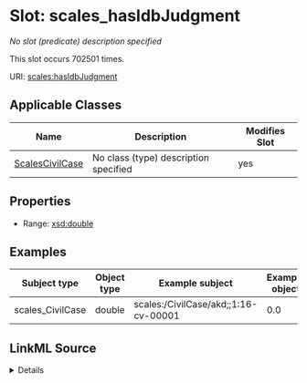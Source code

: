 

# Slot: scales_hasIdbJudgment


_No slot (predicate) description specified_






This slot occurs 702501 times.


URI: [scales:hasIdbJudgment](http://schemas.scales-okn.org/rdf/scales#hasIdbJudgment)



<!-- no inheritance hierarchy -->





## Applicable Classes

| Name | Description | Modifies Slot |
| --- | --- | --- |
| [ScalesCivilCase](../classes/ScalesCivilCase.md) | No class (type) description specified |  yes  |







## Properties

* Range: [xsd:double](http://www.w3.org/2001/XMLSchema#double)






## Examples

| Subject type | Object type | Example subject | Example object | Occurrences |
| --- | --- | --- | --- | --- |
| scales_CivilCase | double | scales:/CivilCase/akd;;1:16-cv-00001 | 0.0 | 702501 |




## LinkML Source

<details>

```yaml
name: scales_hasIdbJudgment
annotations:
  count:
    tag: count
    value: 702501
description: No slot (predicate) description specified
examples:
- object:
    example_object: '0.0'
    example_object_type: double
    example_predicate: scales:hasIdbJudgment
    example_subject: scales:/CivilCase/akd;;1:16-cv-00001
    example_subject_type: scales_CivilCase
from_schema: scales-kg
rank: 1000
slot_uri: scales:hasIdbJudgment
alias: scales_hasIdbJudgment
domain_of:
- scales_CivilCase
range: double

```
</details>